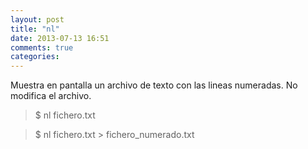 ```yaml
---
layout: post
title: "nl"
date: 2013-07-13 16:51
comments: true
categories: 
---
```

Muestra en pantalla un archivo de texto con las lineas numeradas. No modifica el archivo.

>$ nl fichero.txt

>$ nl fichero.txt > fichero_numerado.txt

